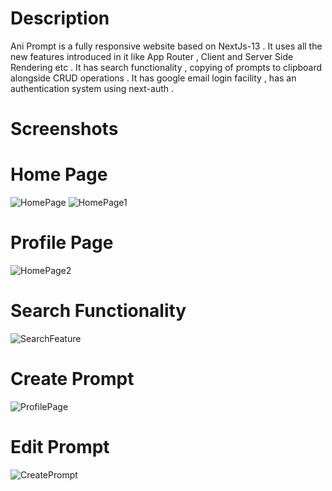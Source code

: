 # Description 
Ani Prompt is a fully responsive website based on NextJs-13 . It uses all the new features introduced in it like App Router , Client and Server Side Rendering etc . 
It has search functionality , copying of prompts to clipboard alongside CRUD operations . 
It has google email login facility , has an authentication system using next-auth .

# Screenshots 

# Home Page
![HomePage](https://github.com/Animish22/Ani-Prompt/assets/125894114/22384d20-78c0-41b1-9133-57afe2e21db6)
![HomePage1](https://github.com/Animish22/Ani-Prompt/assets/125894114/94759a58-7d2b-4195-9204-87de16344a05)

# Profile Page
![HomePage2](https://github.com/Animish22/Ani-Prompt/assets/125894114/2ca93880-69ac-4aa3-83fd-91a9582bd2ab)


# Search Functionality 
![SearchFeature](https://github.com/Animish22/Ani-Prompt/assets/125894114/af6ab9c5-f64d-4941-86de-cd772b10097a)

# Create Prompt 
![ProfilePage](https://github.com/Animish22/Ani-Prompt/assets/125894114/f900a59d-36a1-4ce9-b631-2946ad819e5c)



# Edit Prompt 
![CreatePrompt](https://github.com/Animish22/Ani-Prompt/assets/125894114/6a78c8f0-8a4a-46f6-9f1c-1bc5e6b2f3d8)


